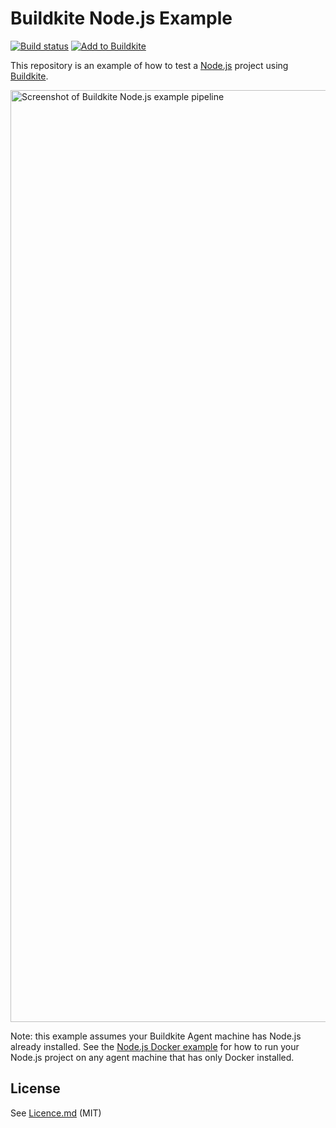 # Buildkite Node.js Example

[![Build status](https://badge.buildkite.com/e21216a03d600c23dbc8329539efc088264fae90e5a81940f2.svg?branch=main)](https://buildkite.com/buildkite/nodejs-example/builds/latest?branch=main) 
[![Add to Buildkite](https://buildkite.com/button.svg)](https://buildkite.com/new)

This repository is an example of how to test a [Node.js](https://nodejs.org/) project using [Buildkite](https://buildkite.com/).

<a href="https://buildkite.com/buildkite/nodejs-example/builds/1#0196fb7a-43c3-4b73-a3d0-6fd7588f4ec9"><img width="1491" alt="Screenshot of Buildkite Node.js example pipeline" src="https://github.com/user-attachments/assets/03ec8eb2-9c64-4b10-99ef-fa2adb4741a1" /></a>

Note: this example assumes your Buildkite Agent machine has Node.js already installed. See the [Node.js Docker example](https://github.com/buildkite/nodejs-docker-example) for how to run your Node.js project on any agent machine that has only Docker installed.

## License

See [Licence.md](Licence.md) (MIT)
